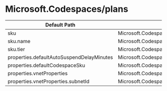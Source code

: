 # Microsoft.Codespaces/plans

| Default Path | Alias |
|---|---|
| sku | Microsoft.Codespaces/plans/sku |
| sku.name | Microsoft.Codespaces/plans/sku.name |
| sku.tier | Microsoft.Codespaces/plans/sku.tier |
| properties.defaultAutoSuspendDelayMinutes | Microsoft.Codespaces/plans/defaultAutoSuspendDelayMinutes |
| properties.defaultCodespaceSku | Microsoft.Codespaces/plans/defaultCodespaceSku |
| properties.vnetProperties | Microsoft.Codespaces/plans/vnetProperties |
| properties.vnetProperties.subnetId | Microsoft.Codespaces/plans/vnetProperties.subnetId |

